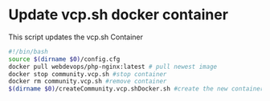 # Update vcp.sh docker container
This script updates the vcp.sh Container

```` bash
#!/bin/bash
source $(dirname $0)/config.cfg
docker pull webdevops/php-nginx:latest # pull newest image
docker stop community.vcp.sh #stop container
docker rm community.vcp.sh #remove container
$(dirname $0)/createCommunity.vcp.shDocker.sh #create the new container
````

